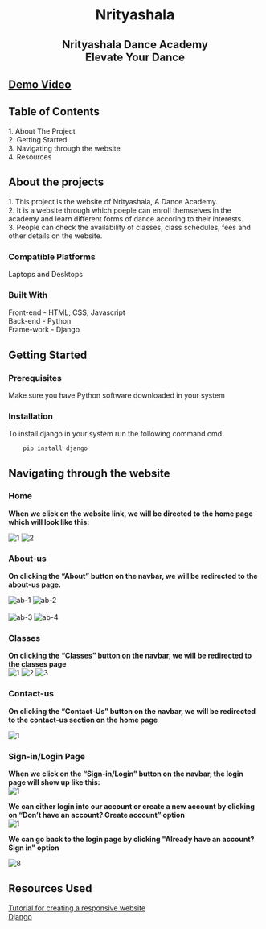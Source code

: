 <h1 align="center">Nrityashala</h1>

<h2 align="center">Nrityashala Dance Academy<br>Elevate Your Dance <br></h2>

## [Demo Video](https://drive.google.com/file/d/1aBsggoWQyawRkRowyfSMRUhHDvs03SJ_/view?usp=share_link)

<h2>Table of Contents</h2>
  1. About The Project<br>
  2. Getting Started<br>
  3. Navigating through the website<br>
  4. Resources<br>

<h2>About the projects</h2>
  1. This project is the website of Nrityashala, A Dance Academy.<br>
  2. It is a website through which poeple can enroll themselves in the academy and learn different forms of dance accoring to their interests.<br>
  3. People can check the availability of classes, class schedules, fees and other details on the website.<br>

### **Compatible Platforms**
Laptops and Desktops

### **Built With**
Front-end - HTML, CSS, Javascript<br>
Back-end - Python<br>
Frame-work - Django<br>

<h2>Getting Started</h2>

### **Prerequisites**

Make sure you have Python software downloaded in your system

### **Installation**

To install django in your system run the following command cmd:

        pip install django


<h2>Navigating through the website</h2>

### **Home**


**When we click on the website link, we will be directed to the home page which will look like this:**<br>

![1](https://github.com/Aanchal-1234/photos/blob/main/Dance%20website%20ss/Homepage1.png)
![2](https://github.com/Aanchal-1234/photos/blob/main/Dance%20website%20ss/Homepage2.png)

### **About-us**

**On clicking the “About” button on the navbar, we will be redirected to the about-us page.**<br>

![ab-1](https://github.com/Aanchal-1234/photos/blob/main/Dance%20website%20ss/Aboutpage1.png)
![ab-2](https://github.com/Aanchal-1234/photos/blob/main/Dance%20website%20ss/Aboutpage2.png)
<br><br>![ab-3](https://github.com/Aanchal-1234/photos/blob/main/Dance%20website%20ss/Aboutpage3.png)
![ab-4](https://github.com/Aanchal-1234/photos/blob/main/Dance%20website%20ss/Aboutpage4.png)

### **Classes**
**On clicking the “Classes” button on the navbar, we will be redirected to the classes page** <br>
![1](https://github.com/Aanchal-1234/photos/blob/main/Dance%20website%20ss/Classespage1.png)
![2](https://github.com/Aanchal-1234/photos/blob/main/Dance%20website%20ss/Classespage2.png)
![3](https://github.com/Aanchal-1234/photos/blob/main/Dance%20website%20ss/Classespage3.png)

### **Contact-us**

**On clicking the “Contact-Us” button on the navbar, we will be redirected to the contact-us section on the home page** <br>

![1](https://github.com/Aanchal-1234/photos/blob/main/Dance%20website%20ss/Contactpage.png)


### **Sign-in/Login Page**

**When we click on the “Sign-in/Login” button on the navbar, the login page will show up like this:**<br>
![1](https://github.com/Aanchal-1234/photos/blob/main/Dance%20website%20ss/Loginpage.png)


**We can either login into our account or create a new account by clicking on “Don’t have an account? Create account” option**<br>
![1](https://github.com/Aanchal-1234/photos/blob/main/Dance%20website%20ss/CreateAccountpage.png)

**We can go back to the login page by clicking "Already have an account? Sign in" option**<br>

![8](https://github.com/Aanchal-1234/photos/blob/25937d7402257da652aa9afb086b8f1256b81fa1/pics/8.png)


<h2>Resources Used</h2>

[Tutorial for creating a responsive website](https://youtu.be/8KVrdL0VcAk)
<br>[Django](https://youtu.be/JxzZxdht-XY)
 
 

